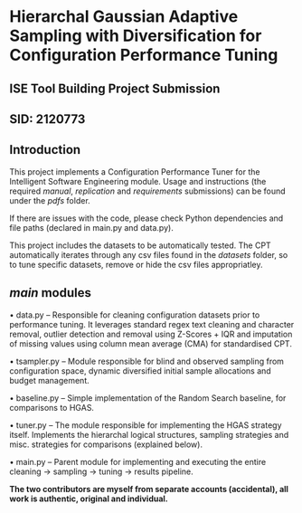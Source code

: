 # Hierarchal Gaussian Adaptive Sampling with Diversification for Configuration Performance Tuning #
## ISE Tool Building Project Submission ##
## SID: 2120773 ##


## Introduction ##

This project implements a Configuration Performance Tuner for the Intelligent Software Engineering module. Usage and instructions (the required *manual*, *replication* and *requirements* submissions) can be found under the *pdfs* folder. 

If there are issues with the code, please check Python dependencies and file paths (declared in main.py and data.py).

This project includes the datasets to be automatically tested. The CPT automatically iterates through any csv files found in the *datasets* folder, so to tune specific datasets, remove or hide the csv files appropriatley.


## *main* modules ## 

•	data.py – Responsible for cleaning configuration datasets prior to performance tuning. It leverages standard regex text cleaning and character removal, outlier detection and removal using Z-Scores + IQR and imputation of missing values using column mean average (CMA) for standardised CPT.

•	tsampler.py – Module responsible for blind and observed sampling from configuration space, dynamic diversified initial sample allocations and budget management.

•	baseline.py – Simple implementation of the Random Search baseline, for comparisons to HGAS.

•	tuner.py – The module responsible for implementing the HGAS strategy itself. Implements the hierarchal logical structures, sampling strategies and misc. strategies for comparisons (explained below).

•	main.py – Parent module for implementing and executing the entire cleaning →         sampling → tuning → results pipeline.





**The two contributors are myself from separate accounts (accidental), all work is authentic, original and individual.**
